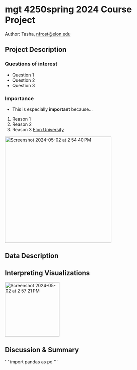 # mgt 4250spring 2024 Course Project 
Author: Tasha, nfrost@elon.edu
## Project Description
### Questions of interest 
- Question 1
- Question 2
- Question 3
  
### Importance
- This is especially **important** because...
1. Reason 1
2. Reason 2
3. Reason 3 
[Elon University](https://www.elon.edu/)
<img width="340" alt="Screenshot 2024-05-02 at 2 54 40 PM" src="https://github.com/Tasha555/mgt4250spring2024/assets/168772430/d48781e7-4996-47a6-9adc-a2fc5a7f82ef">

## Data Description
## Interpreting Visualizations
<img width="174" alt="Screenshot 2024-05-02 at 2 57 21 PM" src="https://github.com/Tasha555/mgt4250spring2024/assets/168772430/423c5ee0-8a4f-44a6-8917-35711ad686df">

## Discussion & Summary 

'''
import pandas as pd 
'''
